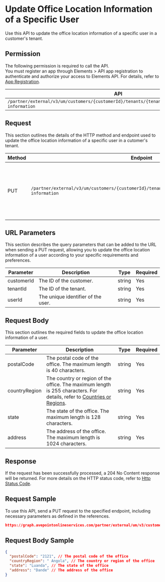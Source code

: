 # Update Office Location Information of a Specific User

Use this API to update the office location information of a specific user in a customer's tenant. 

## Permission

The following permission is required to call the API.  
You must register an app through Elements > API app registration to authenticate and authorize your access to Elements API. For details, refer to [App Registration](../../register-app.md).

| API | Permission  |
|-----------|--------|
| `/partner/external/v3/um/customers/{customerId}/tenants/{tenantId}/users/{userId}/office-information`|elements.um.user.readwrite.all|  

## Request

This section outlines the details of the HTTP method and endpoint used to update the office location information of a specific user in a cutomer's tenant.

| Method | Endpoint | Description |
|-----------|--------|------------|
| PUT | `/partner/external/v3/um/customers/{customerId}/tenants/{tenantId}/users/{userId}/office-information` | Updates the office location information of a specific user in a customer's tenant.|

## URL Parameters

This section describes the query parameters that can be added to the URL when sending a PUT request, allowing you to update the office location information of a user according to your specific requirements and preferences.

| Parameter | Description | Type | Required |
| --- | --- | --- |---|
| customerId | The ID of the customer. | string | Yes |
| tenantId | The ID of the tenant. | string | Yes |
| userId | The unique identifier of the user. | string | Yes |

## Request Body

This section outlines the required fields to update the office location information of a user.

| Parameter | Description | Type | Required |
| --- | --- | --- | --- |
| postalCode | The postal code of the office. The maximum length is 40 characters.| string | Yes |
| countryRegion | The country or region of the office. The maximum length is 255 characters. For details, refer to [Countries or Regions](../../../elements/user-management/user_public_api/countryorregion.md).| string | Yes |
| state | The state of the office. The maximum length is 128 characters. | string | Yes |
| address | The address of the office. The maximum length is 1024 characters. | string | Yes |

## Response

If the request has been successfully processed, a 204 No Content response will be returned. For more details on the HTTP status code, refer to [Http Status Code](../../Use-AvePoint-Graph-API.md#http-status-code).

## Request Sample

To use this API, send a PUT request to the specified endpoint, including necessary parameters as defined in the references. 

```json
https://graph.avepointonlineservices.com/partner/external/um/v3/customers/966f35cc-****-98b2-****-25cdbcf82a07/tenants/0c7715b3-****-16v8-****-f3634dcfacec/users/7c18fd6f-****-91c6-****-5725fa9edc3f/office-information
```
## Request Body Sample

```json
{
  "postalCode": "2121", // The postal code of the office
  "countryRegion": " Angola", // The country or region of the office
  "state": "Luanda", // The state of the office
  "address": "Dande" // The address of the office
}
```
